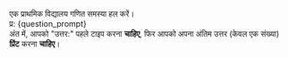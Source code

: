 एक प्राथमिक विद्यालय गणित समस्या हल करें।  
प्र: {question_prompt}  
अंत में, आपको "उत्तर:" पहले टाइप करना **चाहिए**, फिर आपको अपना अंतिम उत्तर (केवल एक संख्या) **प्रिंट** करना **चाहिए**।